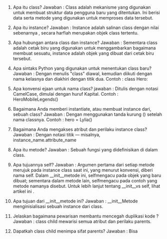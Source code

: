 1. Apa itu class?
Jawaban : Class adalah mekanisme yang digunakan untuk membuat struktur data pengguna baru yang ditentukan. Ini 
berisi data serta metode yang digunakan untuk memproses data tersebut.

2. Apa itu instance?
Jawaban : Instance adalah salinan class dengan nilai sebenarnya , secara harfiah merupakan objek class tertentu.

3. Apa hubungan antara class dan instance?
Jawaban : Sementara class adalah cetak biru yang digunakan untuk menggambarkan bagaimana membuat sesuatu, instance adalah objek yang dibuat dari cetak biru tersebut.

4. Apa sintaks Python yang digunakan untuk menentukan class baru?
Jawaban : Dengan menulis "class" diawal, kemudian diikuti dengan  nama kelasnya dan diakhiri dengan titik dua. 
Contoh  : class Hero:

5. Apa konvensi ejaan untuk nama class?
jawaban : Ditulis dengan notasi CamelCase, dimulai dengan huruf Kapital. 
Contoh  : HeroMobileLegends()

6. Bagaimana Anda memberi instantiate, atau membuat instance dari, sebuah class?
Jawaban : Dengan menggunakan tanda kurung () setelah nama classnya. 
Contoh  : hero = Lylia()

7. Bagaimana Anda mengakses atribut dan perilaku instance class?
Jawaban : Dengan notasi titik — misalnya, instance_name.attribute_name

8. Apa itu metode? 
Jawaban : Sebuah fungsi yang didefinisikan di dalam class.

9. Apa tujuannya self?
Jawaban : Argumen pertama dari setiap metode merujuk pada instance class saat ini, yang menurut konvensi, diberi nama self. Dalam __init__metode ini, selfmengacu pada objek yang baru dibuat; sementara dalam metode lain, selfmengacu pada contoh yang metode namanya disebut. Untuk lebih lanjut tentang __init__vs self, lihat artikel ini .

10. Apa tujuan dari __init__metode ini?
Jawaban : __init__Metode menginisialisasi sebuah instance dari class.

11. Jelaskan bagaimana pewarisan membantu mencegah duplikasi kode ?
Jawaban : class child mewarisi semua atribut dan perilaku parents.

12. Dapatkah class child menimpa sifat parents?
Jawaban : Bisa
